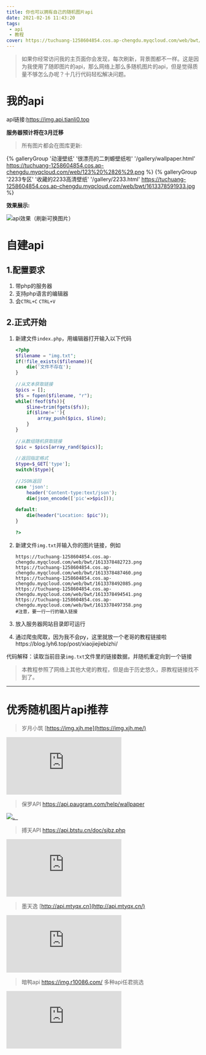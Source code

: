 ```yaml
---
title: 你也可以拥有自己的随机图片api
date: 2021-02-16 11:43:20
tags: 
 - api
 - 教程
cover: https://tuchuang-1258604854.cos.ap-chengdu.myqcloud.com/web/bwt/1613378482723.png
---
```

> 如果你经常访问我的主页面你会发现，每次刷新，背景图都不一样。这是因为我使用了随即图片的api，那么网络上那么多随机图片的api，但是觉得质量不够怎么办呢？十几行代码轻松解决问题。

# 我的api

api链接:https://img.api.tianli0.top

**服务器预计将在3月迁移**

> 所有图片都会在图库更新:

{% galleryGroup '动漫壁纸' '很漂亮的二刺螈壁纸啦' '/gallery/wallpaper.html' https://tuchuang-1258604854.cos.ap-chengdu.myqcloud.com/web/123%20%2826%29.png %}
{% galleryGroup '2233专区' '收藏的2233高清壁纸' '/gallery/2233.html' https://tuchuang-1258604854.cos.ap-chengdu.myqcloud.com/web/bwt/1613378591933.jpg %}



**效果展示:**

![api效果（刷新可换图片）](https://img.api.tianli0.top)

# 自建api

## 1.配置要求

1. 带php的服务器
2. 支持php语言的编辑器
3. 会`CTRL+C` `CTRL+V`

## 2.正式开始

1. 新建文件`index.php`，用编辑器打开输入以下代码

   ```php
   <?php
   $filename = "img.txt";
   if(!file_exists($filename)){
       die('文件不存在');
   }
    
   //从文本获取链接
   $pics = [];
   $fs = fopen($filename, "r");
   while(!feof($fs)){
       $line=trim(fgets($fs));
       if($line!=''){
           array_push($pics, $line);
       }
   }
    
   //从数组随机获取链接
   $pic = $pics[array_rand($pics)];
    
   //返回指定格式
   $type=$_GET['type'];
   switch($type){
    
   //JSON返回
   case 'json':
       header('Content-type:text/json');
       die(json_encode(['pic'=>$pic]));
    
   default:
       die(header("Location: $pic"));
   }
    
   ?>
   ```

2. 新建文件`img.txt`并输入你的图片链接，例如

   ```
   https://tuchuang-1258604854.cos.ap-chengdu.myqcloud.com/web/bwt/1613378482723.png
   https://tuchuang-1258604854.cos.ap-chengdu.myqcloud.com/web/bwt/1613378487460.png
   https://tuchuang-1258604854.cos.ap-chengdu.myqcloud.com/web/bwt/1613378492085.png
   https://tuchuang-1258604854.cos.ap-chengdu.myqcloud.com/web/bwt/1613378494541.png
   https://tuchuang-1258604854.cos.ap-chengdu.myqcloud.com/web/bwt/1613378497358.png
   #注意，要一行一行的输入链接
   ```

3. 放入服务器网站目录即可运行

4. 通过爬虫爬取，因为我不会py，这里就放一个老哥的教程链接啦https://blog.lyh6.top/post/xiaojiejiebizhi/

代码解释：读取当前目录`img.txt`文件里的链接数据，并随机重定向到一个链接

> 本教程参照了网络上其他大佬的教程，但是由于历史悠久，原教程链接找不到了。

------

# 优秀随机图片api推荐



> 岁月小筑 [https://img.xjh.me](https://img.xjh.me/)

[![。](https://img.xjh.me/random_img.php?return=302&type=bg&ctype=acg)](https://img.xjh.me/random_img.php?return=302&type=bg&ctype=acg)

> 保罗API https://api.paugram.com/help/wallpaper

[![。](https://api.paugram.com/wallpaper/?source=sina&category=jp)](https://api.paugram.com/wallpaper/?source=sina&category=jp)

> 搏天API https://api.btstu.cn/doc/sjbz.php

[![。](https://api.btstu.cn/sjbz/api.php?lx=dongman&format=images)](https://api.btstu.cn/sjbz/api.php?lx=dongman&format=images)

> 墨天逸 [http://api.mtyqx.cn](http://api.mtyqx.cn/)

[![。](http://api.mtyqx.cn/tapi/random.php)](http://api.mtyqx.cn/tapi/random.php)

> 暗鸭api https://img.r10086.com/ 多种api任君挑选



![](https://api.r10086.com/%E5%8A%A8%E6%BC%AB%E7%BB%BC%E5%90%882.php)